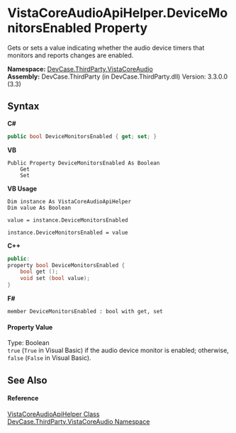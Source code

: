 # VistaCoreAudioApiHelper.DeviceMonitorsEnabled Property 
 

Gets or sets a value indicating whether the audio device timers that monitors and reports changes are enabled.

**Namespace:**&nbsp;<a href="N_DevCase_ThirdParty_VistaCoreAudio">DevCase.ThirdParty.VistaCoreAudio</a><br />**Assembly:**&nbsp;DevCase.ThirdParty (in DevCase.ThirdParty.dll) Version: 3.3.0.0 (3.3)

## Syntax

**C#**<br />
``` C#
public bool DeviceMonitorsEnabled { get; set; }
```

**VB**<br />
``` VB
Public Property DeviceMonitorsEnabled As Boolean
	Get
	Set
```

**VB Usage**<br />
``` VB Usage
Dim instance As VistaCoreAudioApiHelper
Dim value As Boolean

value = instance.DeviceMonitorsEnabled

instance.DeviceMonitorsEnabled = value
```

**C++**<br />
``` C++
public:
property bool DeviceMonitorsEnabled {
	bool get ();
	void set (bool value);
}
```

**F#**<br />
``` F#
member DeviceMonitorsEnabled : bool with get, set

```


#### Property Value
Type: Boolean<br />`true` (`True` in Visual Basic) if the audio device monitor is enabled; otherwise, `false` (`False` in Visual Basic).

## See Also


#### Reference
<a href="T_DevCase_ThirdParty_VistaCoreAudio_VistaCoreAudioApiHelper">VistaCoreAudioApiHelper Class</a><br /><a href="N_DevCase_ThirdParty_VistaCoreAudio">DevCase.ThirdParty.VistaCoreAudio Namespace</a><br />